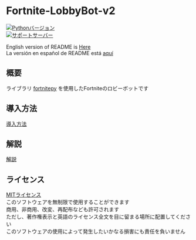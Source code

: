 # Fortnite-LobbyBot-v2
[![Pythonバージョン](https://img.shields.io/badge/3.7-blue)](https://www.python.org/downloads/release/python-379/)  
[![サポートサーバー](https://discordapp.com/api/guilds/718709023427526697/widget.png?style=banner2)](https://discord.gg/NEnka5N)

English version of README is [Here](README_EN.md)  
La versión en español de README está [aquí](README_ES.md)  

## 概要
ライブラリ [fortnitepy](https://github.com/Terbau/fortnitepy "github.com/Terbau/fortnitepy") を使用したFortniteのロビーボットです  

## 導入方法
[導入方法](docs/ja/setup.md "setup.md")  

## 解説
[解説](docs/ja/docs.md "docs.md")

## ライセンス
[MITライセンス](LICENSE "ライセンス")  
このソフトウェアを無制限で使用することができます  
商用、非商用、改変、再配布なども許可されます  
ただし、著作権表示と英語のライセンス全文を目に留まる場所に配置してください  
このソフトウェアの使用によって発生したいかなる損害にも責任を負いません
